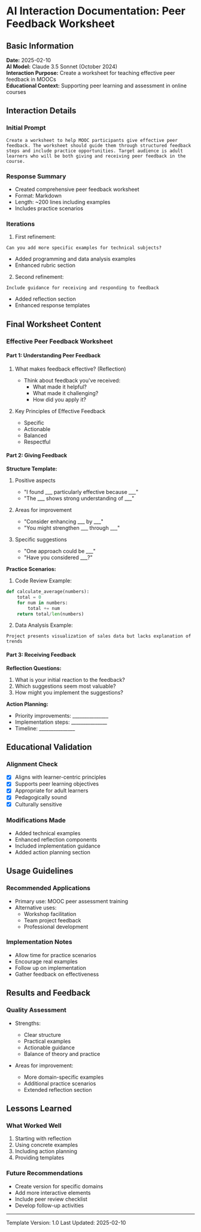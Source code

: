 # AI Interaction Documentation: Peer Feedback Worksheet

## Basic Information

**Date:** 2025-02-10  
**AI Model:** Claude 3.5 Sonnet (October 2024)  
**Interaction Purpose:** Create a worksheet for teaching effective peer feedback in MOOCs  
**Educational Context:** Supporting peer learning and assessment in online courses

## Interaction Details

### Initial Prompt
```
Create a worksheet to help MOOC participants give effective peer feedback. The worksheet should guide them through structured feedback steps and include practice opportunities. Target audience is adult learners who will be both giving and receiving peer feedback in the course.
```

### Response Summary
- Created comprehensive peer feedback worksheet
- Format: Markdown
- Length: ~200 lines including examples
- Includes practice scenarios

### Iterations

1. First refinement:
```
Can you add more specific examples for technical subjects?
```
- Added programming and data analysis examples
- Enhanced rubric section

2. Second refinement:
```
Include guidance for receiving and responding to feedback
```
- Added reflection section
- Enhanced response templates

## Final Worksheet Content

### Effective Peer Feedback Worksheet

#### Part 1: Understanding Peer Feedback
1. What makes feedback effective? (Reflection)
   - Think about feedback you've received:
     * What made it helpful?
     * What made it challenging?
     * How did you apply it?

2. Key Principles of Effective Feedback
   - Specific
   - Actionable
   - Balanced
   - Respectful

#### Part 2: Giving Feedback

**Structure Template:**
1. Positive aspects
   - "I found ___ particularly effective because ___"
   - "The ___ shows strong understanding of ___"

2. Areas for improvement
   - "Consider enhancing ___ by ___"
   - "You might strengthen ___ through ___"

3. Specific suggestions
   - "One approach could be ___"
   - "Have you considered ___?"

**Practice Scenarios:**
1. Code Review Example:
```python
def calculate_average(numbers):
    total = 0
    for num in numbers:
        total += num
    return total/len(numbers)
```

2. Data Analysis Example:
```
Project presents visualization of sales data but lacks explanation of trends
```

#### Part 3: Receiving Feedback

**Reflection Questions:**
1. What is your initial reaction to the feedback?
2. Which suggestions seem most valuable?
3. How might you implement the suggestions?

**Action Planning:**
- Priority improvements: _______________
- Implementation steps: _______________
- Timeline: _______________

## Educational Validation

### Alignment Check
- [x] Aligns with learner-centric principles
- [x] Supports peer learning objectives
- [x] Appropriate for adult learners
- [x] Pedagogically sound
- [x] Culturally sensitive

### Modifications Made
- Added technical examples
- Enhanced reflection components
- Included implementation guidance
- Added action planning section

## Usage Guidelines

### Recommended Applications
- Primary use: MOOC peer assessment training
- Alternative uses: 
  * Workshop facilitation
  * Team project feedback
  * Professional development

### Implementation Notes
- Allow time for practice scenarios
- Encourage real examples
- Follow up on implementation
- Gather feedback on effectiveness

## Results and Feedback

### Quality Assessment
- Strengths:
  * Clear structure
  * Practical examples
  * Actionable guidance
  * Balance of theory and practice

- Areas for improvement:
  * More domain-specific examples
  * Additional practice scenarios
  * Extended reflection section

## Lessons Learned

### What Worked Well
1. Starting with reflection
2. Using concrete examples
3. Including action planning
4. Providing templates

### Future Recommendations
- Create version for specific domains
- Add more interactive elements
- Include peer review checklist
- Develop follow-up activities

---
Template Version: 1.0
Last Updated: 2025-02-10